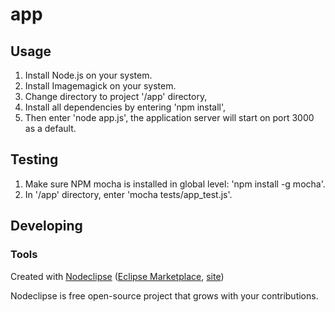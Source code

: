 

# app



## Usage

1. Install Node.js on your system.
2. Install Imagemagick on your system.
3. Change directory to project '/app' directory,
4. Install all dependencies by entering 'npm install',
5. Then enter 'node app.js', the application server will start on port 3000 as a default.

## Testing

1. Make sure NPM mocha is installed in global level: 'npm install -g mocha'.
2. In '/app' directory, enter 'mocha tests/app_test.js'.

## Developing



### Tools

Created with [Nodeclipse](https://github.com/Nodeclipse/nodeclipse-1)
 ([Eclipse Marketplace](http://marketplace.eclipse.org/content/nodeclipse), [site](http://www.nodeclipse.org))   

Nodeclipse is free open-source project that grows with your contributions.
